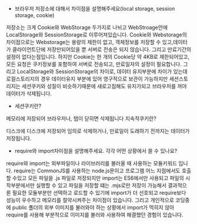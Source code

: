 - 브라우저 저장소에 대해서 차이점을 설명해주세요(local storage, session storage, cookie)

저장소는 크게 Cookie와 WebStorage 두가지로 나뉘고 WebStroage안에 LocalStorage와 SessionStorage로 이루어져있습니다. Cookie와 Webstorage의 차이점으로는 Webstorage는 용량의 제한이 없고, 객체정보를 저장할 수 있고,데이터가 클라이언트단에 저장만되어있을 뿐 서버로 전송은 되지 않습니다. 그리고 만료기간의 설정이 없다는점입니다. 하지만 Cookie는 한 개의 Cookie당 약 4KB로 제한되어있고, 모든 요청은 쿠키정보를 포함하여 서버로 전송되고, 만료일자의 설정이 필요합니다. 그리고 LocalStorage와 SessionStorage의 차이로, 데이터 유지부분에 차이가 있는데 로컬스토리지의 경우 데이터유지 부분에 있어 영구적으로 보관이 가능하지만 세션스토리지는 세션쿠키와 성질이 비슷하기때문에 새로고침해도 유지가되고 브라우저를 꺼야 데이터가 삭제됩니다.

- 세션쿠키란?

메모리에 저장되어 브라우저나, 탭이 닫히면 삭제됩니다
지속적쿠키란?

디스크에 디스크에 저장되어 임의로 삭제하거나, 만료일이 도래하기 전까지는 데이터가 저장됩니다.

- require와 import차이점을 설명해주세요. 각각 어떤 상황에서 쓸 수 있나요?

require와 import는 외부파일이나 라이브러리를 불러올 때 사용하는 모듈키워드 입니다. require는 CommonJS를 사용하는 node.js문이고 프로그램 어느 지점에서도 호출할 수있고 모든 파일을 .js 파일로 저장되지만 import는 ES6에서만 사용되고 파일의 시작부분에서만 실행할 수 있고 파일을 저장할 떄는 .mjs로만 저장이 가능해서 결과적으론 필요한 모듈부분만 선택하고 로드할 수 있기에 import가 더 선호되고 require보다 성능이 우수하고 메모리를 절약시켜주는 차이점이 있습니다. 그리고 개인적으로 코딩중에 public 폴더의 외부 이미지를 불러와야 하는 상황에서 import가 먹히지 않아 require를 사용해 부분적으로 이미지를 불러와 사용하여 해결했던 경험이 있습니다.
